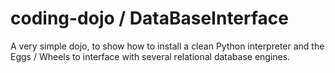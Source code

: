 coding-dojo / DataBaseInterface
===============================

A very simple dojo, to show how to install a clean Python interpreter and the Eggs / Wheels to interface with several relational database engines.
